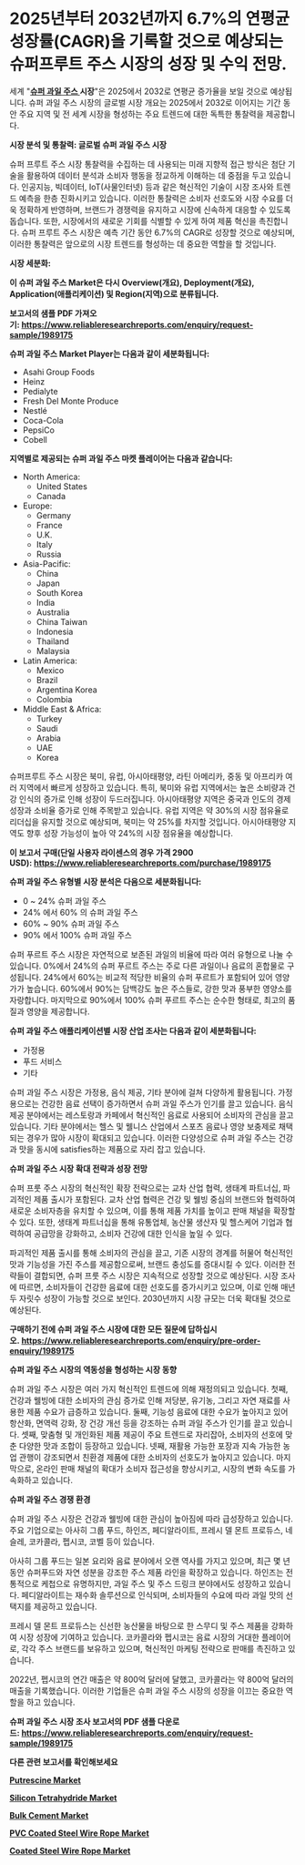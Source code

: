 <p><h1>2025년부터 2032년까지 6.7%의 연평균 성장률(CAGR)을 기록할 것으로 예상되는 슈퍼프루트 주스 시장의 성장 및 수익 전망.</h1></p><p>세계 "<strong><a href="https://www.reliableresearchreports.com/super-fruit-juices-r1989175?utm_campaign=105&utm_medium=8&utm_source=Github&utm_content=ia&utm_term=02042025&utm_id=super-fruit-juices">슈퍼 과일 주스&nbsp;</a></strong><strong>시장</strong>"은 2025에서 2032로 연평균 증가율을 보일 것으로 예상됩니다. 슈퍼 과일 주스 시장의 글로벌 시장 개요는 2025에서 2032로 이어지는 기간 동안 주요 지역 및 전 세계 시장을 형성하는 주요 트렌드에 대한 독특한 통찰력을 제공합니다.</p>
<p><strong>시장 분석 및 통찰력: 글로벌 슈퍼 과일 주스 시장</strong></p>
<p><p>슈퍼 프루트 주스 시장 통찰력을 수집하는 데 사용되는 미래 지향적 접근 방식은 첨단 기술을 활용하여 데이터 분석과 소비자 행동을 정교하게 이해하는 데 중점을 두고 있습니다. 인공지능, 빅데이터, IoT(사물인터넷) 등과 같은 혁신적인 기술이 시장 조사와 트렌드 예측을 한층 진화시키고 있습니다. 이러한 통찰력은 소비자 선호도와 시장 수요를 더욱 정확하게 반영하며, 브랜드가 경쟁력을 유지하고 시장에 신속하게 대응할 수 있도록 돕습니다. 또한, 시장에서의 새로운 기회를 식별할 수 있게 하여 제품 혁신을 촉진합니다. 슈퍼 프루트 주스 시장은 예측 기간 동안 6.7%의 CAGR로 성장할 것으로 예상되며, 이러한 통찰력은 앞으로의 시장 트렌드를 형성하는 데 중요한 역할을 할 것입니다.</p><a href="%7CAUTHORITHY_DOMAIN_URL%7C?utm_campaign=105&utm_medium=8&utm_source=Github&utm_content=ia&utm_term=02042025&utm_id=super-fruit-juices"></a></p>
<p><strong>시장 세분화:</strong></p>
<p><strong>이 슈퍼 과일 주스 Market은 다시 Overview(개요), Deployment(개요), Application(애플리케이션) 및 Region(지역)으로 분류됩니다.</strong></p>
<p><strong>보고서의 샘플 PDF 가져오기:&nbsp;<a href="https://www.reliableresearchreports.com/enquiry/request-sample/1989175?utm_campaign=105&utm_medium=8&utm_source=Github&utm_content=ia&utm_term=02042025&utm_id=super-fruit-juices">https://www.reliableresearchreports.com/enquiry/request-sample/1989175</a></strong><strong></strong></p>
<p><strong>슈퍼 과일 주스 Market Player는 다음과 같이 세분화됩니다:</strong></p>
<p><ul><li>Asahi Group Foods</li><li>Heinz</li><li>Pedialyte</li><li>Fresh Del Monte Produce</li><li>Nestlé</li><li>Coca-Cola</li><li>PepsiCo</li><li>Cobell</li></ul></p>
<p><strong>지역별로 제공되는 슈퍼 과일 주스 마켓 플레이어는 다음과 같습니다:</strong></p>
<p><ul>
    <li>
        North America:
        <ul>
            <li>United States</li>
            <li>Canada</li>
        </ul>
    </li>
    <li>
        Europe:
        <ul>
            <li>Germany</li>
            <li>France</li>
            <li>U.K.</li>
            <li>Italy</li>
            <li>Russia</li>
        </ul>
    </li>
    <li>
        Asia-Pacific:
        <ul>
            <li>China</li>
            <li>Japan</li>
            <li>South Korea</li>
            <li>India</li>
            <li>Australia</li>
            <li>China Taiwan</li>
            <li>Indonesia</li>
            <li>Thailand</li>
            <li>Malaysia</li>
        </ul>
    </li>
    <li>
        Latin America:
        <ul>
            <li>Mexico</li>
            <li>Brazil</li>
            <li>Argentina Korea</li>
            <li>Colombia</li>
        </ul>
    </li>
    <li>
        Middle East & Africa:
        <ul>
            <li>Turkey</li>
            <li>Saudi</li>
            <li>Arabia</li>
            <li>UAE</li>
            <li>Korea</li>
        </ul>
    </li>
    </ul></p>
<p><p>슈퍼프루트 주스 시장은 북미, 유럽, 아시아태평양, 라틴 아메리카, 중동 및 아프리카 여러 지역에서 빠르게 성장하고 있습니다. 특히, 북미와 유럽 지역에서는 높은 소비량과 건강 인식의 증가로 인해 성장이 두드러집니다. 아시아태평양 지역은 중국과 인도의 경제 성장과 소비율 증가로 인해 주목받고 있습니다. 유럽 지역은 약 30%의 시장 점유율로 리더십을 유지할 것으로 예상되며, 북미는 약 25%를 차지할 것입니다. 아시아태평양 지역도 향후 성장 가능성이 높아 약 24%의 시장 점유율을 예상합니다.</p></p>
<p><strong>이 보고서 구매(단일 사용자 라이센스의 경우 가격 2900 USD):&nbsp;<a href="https://www.reliableresearchreports.com/purchase/1989175?utm_campaign=105&utm_medium=8&utm_source=Github&utm_content=ia&utm_term=02042025&utm_id=super-fruit-juices">https://www.reliableresearchreports.com/purchase/1989175</a></strong></p>
<p><strong>슈퍼 과일 주스 유형별 시장 분석은 다음으로 세분화됩니다:</strong></p>
<p><ul><li>0 ~ 24% 슈퍼 과일 주스</li><li>24% 에서 60% 의 슈퍼 과일 주스</li><li>60% ~ 90% 슈퍼 과일 주스</li><li>90% 에서 100% 슈퍼 과일 주스</li></ul></p>
<p><p>슈퍼 푸르트 주스 시장은 자연적으로 보존된 과일의 비율에 따라 여러 유형으로 나눌 수 있습니다. 0%에서 24%의 슈퍼 푸르트 주스는 주로 다른 과일이나 음료의 혼합물로 구성됩니다. 24%에서 60%는 비교적 적당한 비율의 슈퍼 푸르트가 포함되어 있어 영양가가 높습니다. 60%에서 90%는 담백강도 높은 주스들로, 강한 맛과 풍부한 영양소를 자랑합니다. 마지막으로 90%에서 100% 슈퍼 푸르트 주스는 순수한 형태로, 최고의 품질과 영양을 제공합니다.</p></p>
<p><strong>슈퍼 과일 주스 애플리케이션별 시장 산업 조사는 다음과 같이 세분화됩니다:</strong></p>
<p><ul><li>가정용</li><li>푸드 서비스</li><li>기타</li></ul></p>
<p><p>슈퍼 과일 주스 시장은 가정용, 음식 제공, 기타 분야에 걸쳐 다양하게 활용됩니다. 가정용으로는 건강한 음료 선택이 증가하면서 슈퍼 과일 주스가 인기를 끌고 있습니다. 음식 제공 분야에서는 레스토랑과 카페에서 혁신적인 음료로 사용되어 소비자의 관심을 끌고 있습니다. 기타 분야에서는 헬스 및 웰니스 산업에서 스포츠 음료나 영양 보충제로 채택되는 경우가 많아 시장이 확대되고 있습니다. 이러한 다양성으로 슈퍼 과일 주스는 건강과 맛을 동시에 satisfies하는 제품으로 자리 잡고 있습니다.</p></p>
<p><strong>슈퍼 과일 주스 시장 확대 전략과 성장 전망</strong></p>
<p><p>슈퍼 프룻 주스 시장의 혁신적인 확장 전략으로는 교차 산업 협력, 생태계 파트너십, 파괴적인 제품 출시가 포함된다. 교차 산업 협력은 건강 및 웰빙 중심의 브랜드와 협력하여 새로운 소비자층을 유치할 수 있으며, 이를 통해 제품 가치를 높이고 판매 채널을 확장할 수 있다. 또한, 생태계 파트너십을 통해 유통업체, 농산물 생산자 및 헬스케어 기업과 협력하여 공급망을 강화하고, 소비자 건강에 대한 인식을 높일 수 있다.</p><p>파괴적인 제품 출시를 통해 소비자의 관심을 끌고, 기존 시장의 경계를 허물어 혁신적인 맛과 기능성을 가진 주스를 제공함으로써, 브랜드 충성도를 증대시킬 수 있다. 이러한 전략들이 결합되면, 슈퍼 프룻 주스 시장은 지속적으로 성장할 것으로 예상된다. 시장 조사에 따르면, 소비자들이 건강한 음료에 대한 선호도를 증가시키고 있으며, 이로 인해 매년 두 자릿수 성장이 가능할 것으로 보인다. 2030년까지 시장 규모는 더욱 확대될 것으로 예상된다.</p></p>
<p><strong>구매하기 전에 슈퍼 과일 주스 시장에 대한 모든 질문에 답하십시오.&nbsp;<a href="https://www.reliableresearchreports.com/enquiry/pre-order-enquiry/1989175?utm_campaign=105&utm_medium=8&utm_source=Github&utm_content=ia&utm_term=02042025&utm_id=super-fruit-juices">https://www.reliableresearchreports.com/enquiry/pre-order-enquiry/1989175</a></strong><strong></strong></p>
<p><strong>슈퍼 과일 주스 시장의 역동성을 형성하는 시장 동향</strong></p>
<p><p>슈퍼 과일 주스 시장은 여러 가지 혁신적인 트렌드에 의해 재정의되고 있습니다. 첫째, 건강과 웰빙에 대한 소비자의 관심 증가로 인해 저당분, 유기농, 그리고 자연 재료를 사용한 제품 수요가 급증하고 있습니다. 둘째, 기능성 음료에 대한 수요가 높아지고 있어 항산화, 면역력 강화, 장 건강 개선 등을 강조하는 슈퍼 과일 주스가 인기를 끌고 있습니다. 셋째, 맞춤형 및 개인화된 제품 제공이 주요 트렌드로 자리잡아, 소비자의 선호에 맞춘 다양한 맛과 조합이 등장하고 있습니다. 넷째, 재활용 가능한 포장과 지속 가능한 농업 관행이 강조되면서 친환경 제품에 대한 소비자의 선호도가 높아지고 있습니다. 마지막으로, 온라인 판매 채널의 확대가 소비자 접근성을 향상시키고, 시장의 변화 속도를 가속화하고 있습니다.</p></p>
<p><strong>슈퍼 과일 주스 경쟁 환경</strong></p>
<p><p>슈퍼 과일 주스 시장은 건강과 웰빙에 대한 관심이 높아짐에 따라 급성장하고 있습니다. 주요 기업으로는 아사히 그룹 푸드, 하인즈, 페디알라이트, 프레시 델 몬트 프로듀스, 네슬레, 코카콜라, 펩시코, 코벨 등이 있습니다.</p><p>아사히 그룹 푸드는 일본 요리와 음료 분야에서 오랜 역사를 가지고 있으며, 최근 몇 년 동안 슈퍼푸드와 자연 성분을 강조한 주스 제품 라인을 확장하고 있습니다. 하인즈는 전통적으로 케첩으로 유명하지만, 과일 주스 및 주스 드링크 분야에서도 성장하고 있습니다. 페디알라이트는 재수화 솔루션으로 인식되며, 소비자들의 수요에 따라 과일 맛의 선택지를 제공하고 있습니다.</p><p>프레시 델 몬트 프로듀스는 신선한 농산물을 바탕으로 한 스무디 및 주스 제품을 강화하여 시장 성장에 기여하고 있습니다. 코카콜라와 펩시코는 음료 시장의 거대한 플레이어로, 각각 주스 브랜드를 보유하고 있으며, 혁신적인 마케팅 전략으로 판매를 촉진하고 있습니다.</p><p>2022년, 펩시코의 연간 매출은 약 800억 달러에 달했고, 코카콜라는 약 800억 달러의 매출을 기록했습니다. 이러한 기업들은 슈퍼 과일 주스 시장의 성장을 이끄는 중요한 역할을 하고 있습니다.</p></p>
<p><strong>슈퍼 과일 주스 시장 조사 보고서의 PDF 샘플 다운로드:&nbsp;<a href="https://www.reliableresearchreports.com/enquiry/request-sample/1989175?utm_campaign=105&utm_medium=8&utm_source=Github&utm_content=ia&utm_term=02042025&utm_id=super-fruit-juices">https://www.reliableresearchreports.com/enquiry/request-sample/1989175</a></strong></p>
<p><strong></strong></p>
<p><strong></strong></p>
<p><strong></strong></p>
<p><strong></strong></p>
<p><strong>다른 관련 보고서를 확인해보세요</strong></p>
<p><strong><p><a href="https://github.com/moratronak3q/Market-Research-Report-List-1/blob/main/putrescine-market.md?utm_campaign=105&utm_medium=8&utm_source=Github&utm_content=ia&utm_term=02042025&utm_id=super-fruit-juices">Putrescine Market</a></p><p><a href="https://github.com/latzerelfigo48/Market-Research-Report-List-1/blob/main/silicon-tetrahydride-market.md?utm_campaign=105&utm_medium=8&utm_source=Github&utm_content=ia&utm_term=02042025&utm_id=super-fruit-juices">Silicon Tetrahydride Market</a></p><p><a href="https://github.com/reahmmunises/Market-Research-Report-List-1/blob/main/bulk-cement-market.md?utm_campaign=105&utm_medium=8&utm_source=Github&utm_content=ia&utm_term=02042025&utm_id=super-fruit-juices">Bulk Cement Market</a></p><p><a href="https://github.com/jugutstam/Market-Research-Report-List-1/blob/main/pvc-coated-steel-wire-rope-market.md?utm_campaign=105&utm_medium=8&utm_source=Github&utm_content=ia&utm_term=02042025&utm_id=super-fruit-juices">PVC Coated Steel Wire Rope Market</a></p><p><a href="https://github.com/pilukypalis/Market-Research-Report-List-1/blob/main/coated-steel-wire-rope-market.md?utm_campaign=105&utm_medium=8&utm_source=Github&utm_content=ia&utm_term=02042025&utm_id=super-fruit-juices">Coated Steel Wire Rope Market</a></p></strong></p>